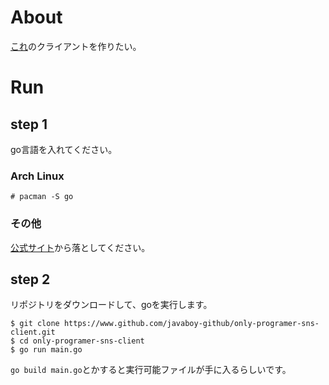 # About
[これ](https://qiita.com/HawkClaws/items/599d7666f55e79ef7f56)のクライアントを作りたい。
# Run
## step 1
go言語を入れてください。
### Arch Linux

```
# pacman -S go
```

### その他
<!-- これはひどいw -->
[公式サイト](https://golang.org/dl/)から落としてください。

## step 2
リポジトリをダウンロードして、goを実行します。
<!-- 僕はgoの初心者なのでソースが汚いです。覚悟してみてください。-->

```
$ git clone https://www.github.com/javaboy-github/only-programer-sns-client.git
$ cd only-programer-sns-client
$ go run main.go
```

`go build main.go`とかすると実行可能ファイルが手に入るらしいです。
